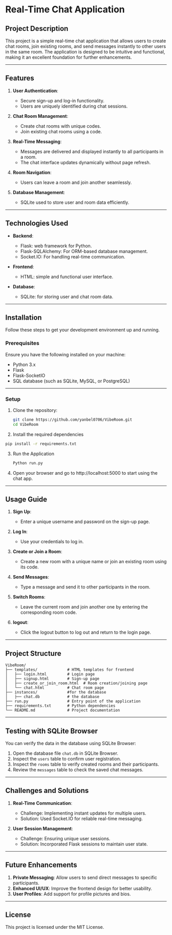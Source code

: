 # Real-Time Chat Application

## Project Description
This project is a simple real-time chat application that allows users to create chat rooms, join existing rooms, and send messages instantly to other users in the same room. The application is designed to be intuitive and functional, making it an excellent foundation for further enhancements.

---

## Features
1. **User Authentication**:
   - Secure sign-up and log-in functionality.
   - Users are uniquely identified during chat sessions.

2. **Chat Room Management**:
   - Create chat rooms with unique codes.
   - Join existing chat rooms using a code.

3. **Real-Time Messaging**:
   - Messages are delivered and displayed instantly to all participants in a room.
   - The chat interface updates dynamically without page refresh.

4. **Room Navigation**:
   - Users can leave a room and join another seamlessly.

5. **Database Management**:
   - SQLite used to store user and room data efficiently.
---

## Technologies Used
- **Backend**:
  - Flask: web framework for Python.
  - Flask-SQLAlchemy: For ORM-based database management.
  - Socket.IO: For handling real-time communication.

- **Frontend**:
  - HTML: simple and functional user interface.

- **Database**:
  - SQLite:  for storing user and chat room data.

---

## Installation

Follow these steps to get your development environment up and running.

### Prerequisites

Ensure you have the following installed on your machine:

- Python 3.x
- Flask
- Flask-SocketIO
- SQL database (such as SQLite, MySQL, or PostgreSQL)
---

### Setup

1. Clone the repository:

   ```bash
   git clone https://github.com/yanbel0706/VibeRoom.git
   cd VibeRoom
   ```
 2. Install the required dependencies
   ```bash
   pip install -r requirements.txt
   ```
3. Run the Application
   ```bash
   Python run.py
   ```
4. Open your browser and go to http://localhost:5000 to start using the chat app.
   
---

## Usage Guide
1. **Sign Up**:
   - Enter a unique username and password on the sign-up page.

2. **Log In**:
   - Use your credentials to log in.

3. **Create or Join a Room**:
   - Create a new room with a unique name or join an existing room using its code.

4. **Send Messages**:
   - Type a message and send it to other participants in the room.

5. **Switch Rooms**:
   - Leave the current room and join another one by entering the corresponding room code.

6. **logout**:
   - Click the logout button to log out and return to the login page.

---


## Project Structure
```
VibeRoom/
├── templates/             # HTML templates for frontend
│   ├── login.html         # Login page
│   ├── signup.html        # Sign-up page
│   ├── create_or_join_room.html  # Room creation/joining page
│   └── chat.html          # Chat room page
├── instances/             #for the database
│   ├── chat.db            # the database                         
├── run.py                 # Entry point of the application
├── requirements.txt       # Python dependencies
└── README.md              # Project documentation
```

---

## Testing with SQLite Browser
You can verify the data in the database using SQLite Browser:
1. Open the database file `chat.db` in SQLite Browser.
2. Inspect the `users` table to confirm user registration.
3. Inspect the `rooms` table to verify created rooms and their participants.
4. Review the `messages` table to check the saved chat messages.

---

## Challenges and Solutions
1. **Real-Time Communication**:
   - Challenge: Implementing instant updates for multiple users.
   - Solution: Used Socket.IO for reliable real-time messaging.

2. **User Session Management**:
   - Challenge: Ensuring unique user sessions.
   - Solution: Incorporated Flask sessions to maintain user state.

---

## Future Enhancements
1. **Private Messaging**: Allow users to send direct messages to specific participants.
2. **Enhanced UI/UX**: Improve the frontend design for better usability.
3. **User Profiles**: Add support for profile pictures and bios.

---

## License
This project is licensed under the MIT License.

